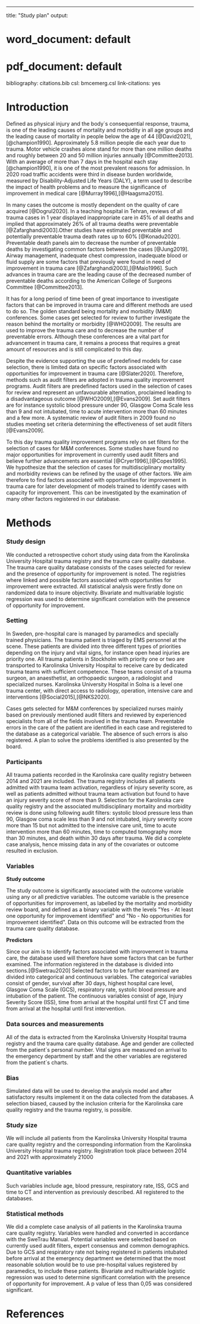 ---
title: "Study plan"
output:
#  word_document: default
 # pdf_document: default
bibliography: citations.bib
csl: bmcemerg.csl
link-citations: yes


# Introduction

Defined as physical injury and the body´s consequential response, trauma, is one of the leading causes of mortality and morbidity in all age groups and the leading cause of mortality in people below the age of 44 [@David2021],[@champion1990]. Approximately 5.8 million people die each year due to trauma. Motor vehicle crashes alone stand for more than one million deaths and roughly between 20 and 50 million injuries annually [@Committee2013]. With an average of more than 7 days in the hospital each stay [@champion1990], it is one of the most prevalent reasons for admission. In 2020 road traffic accidents were third in disease burden worldwide, measured by Disability-Adjusted Life Years (DALY),  a term used to describe the impact of health problems and to measure the significance of improvement in medical care [@Murray1996],[@Haagsma2015].

In many cases the outcome is mostly dependent on the quality of care acquired [@Dogrul2020]. In a teaching hospital in Tehran, reviews of all trauma cases in 1 year displayed inappropriate care in 45% of all deaths and implied that approximately 26% of all trauma deaths were preventable [@Zafarghandi2003].Other studies have estimated preventable and potentially preventable trauma death rates up to 60% [@Konadu2020]. Preventable death panels aim to decrease the number of preventable deaths by investigating common factors between the cases [@Jung2019]. Airway management, inadequate chest compression, inadequate blood or fluid supply are some factors that previously were found in need of improvement in trauma care [@Zafarghandi2003],[@Maio1996]. Such advances in trauma care are the leading cause of the decreased number of preventable deaths according to the American College of Surgeons Committee [@Committee2013].

It has for a long period of time been of great importance to investigate factors that can be improved in trauma care and different methods are used to do so. The golden standard being mortality and morbidity (M&M) conferences. Some cases get selected for review to further investigate the reason behind the mortality or morbidity [@WHO2009]. The results are used to improve the trauma care and to decrease the number of preventable errors. Although these conferences are a vital part for advancement in trauma care, it remains a process that requires a great amount of resources and is still complicated to this day.

Despite the evidence supporting the use of predefined models for case selection, there is limited data on specific factors associated with opportunities for improvement in trauma care [@Slater2020]. Therefore, methods such as audit filters are adopted in trauma quality improvement programs. Audit filters are predefined factors used in the selection of cases for review and represent an unfavourable alternation, proclaimed leading to a disadvantageous outcome [@WHO2009],[@Evans2009]. Set audit filters are for instance systolic blood pressure under 90, Glasgow Coma Scale less than 9 and not intubated, time to acute intervention more than 60 minutes and a few more. A systematic review of audit filters in 2009 found no studies meeting set criteria determining the effectiveness of set audit filters [@Evans2009].

To this day trauma quality improvement programs rely on set filters for the selection of cases for M&M conferences. Some studies have found no major opportunities for improvement in currently used audit filters and believe further advancements are essential [@Cryer1996],[@Copes1995]. We hypothesize that the selection of cases for multidisciplinary mortality and morbidity reviews can be refined by the usage of other factors. We aim therefore to find factors associated with opportunities for improvement in trauma care for later development of models trained to identify cases with capacity for improvement. This can be investigated by the examination of many other factors registered in our database.

# Methods

### Study design

We conducted a retrospective cohort study using data from the Karolinska University Hospital trauma registry and the trauma care quality database. The trauma care quality database consists of the cases selected for review and the presence of opportunity for improvement is noted. The registries where linked and possible factors associated with opportunities for improvement were extracted. All statistical analysis were firstly done on randomized data to insure objectivity. Bivariate and multivariable logistic regression was used to determine significant correlation with the presence of opportunity for improvement. 

### Setting

In Sweden, pre-hospital care is managed by paramedics and specially trained physicians. The trauma patient is triaged by EMS personnel at the scene. These patients are divided into three different types of priorities depending on the injury and vital signs, for instance open head injuries are priority one. All trauma patients in Stockholm with priority one or two are transported to Karolinska University Hospital to receive care by dedicated trauma teams with sufficient competence. These teams consist of a trauma surgeon, an anaesthetist, an orthopaedic surgeon, a radiologist and specialized nurses. Karolinska University Hospital in Solna is a level one trauma center, with direct access to radiology, operation, intensive care and interventions [@Social2015],[@NKS2020].

Cases gets selected for M&M conferences by specialized nurses mainly based on previously mentioned audit filters and reviewed by experienced specialists from all of the fields involved in the trauma team. Preventable errors in the care of the patient are identified in each case and registered to the database as a categorical variable. The absence of such errors is also registered. A plan to solve the problems identified is also presented by the board.

### Participants

All trauma patients recorded in the Karolinska care quality registry between 2014 and 2021 are included. The trauma registry includes all patients admitted with trauma team activation, regardless of injury severity score, as well as patients admitted without trauma team activation but found to have an injury severity score of more than 9. Selection for the Karolinska care quality registry and the associated multidisciplinary mortality and morbidity review is done using following audit filters: systolic blood pressure less than 90, Glasgow coma scale less than 9 and not intubated, injury severity score more than 15 but not admitted to the intensive care unit, time to acute intervention more than 60 minutes, time to computed tomography more than 30 minutes, and death within 30 days after trauma. We did a complete case analysis, hence missing data in any of the covariates or outcome resulted in exclusion. 

### Variables

**Study outcome**

The study outcome is significantly associated with the outcome variable using any or all predictive variables. The outcome variable is the presence of opportunities for improvement, as labelled by the mortality and morbidity review board, and defined as a binary variable with the levels "Yes - At least one opportunity for improvement identified" and "No - No opportunities for improvement identified". Data on this outcome will be extracted from the trauma care quality database. 

**Predictors**

Since our aim is to identify factors associated with improvement in trauma care, the database used will therefore have some factors that can be further examined. The information registered in the database is divided into sections.[@Swetrau2020] Selected factors to be further examined are divided into categorical and continuous variables. The categorical variables consist of gender, survival after 30 days, highest hospital care level, Glasgow Coma Scale (GCS), respiratory rate, systolic blood pressure and intubation of the patient. The continuous variables consist of age, Injury Severity Score (ISS), time from arrival at the hospital until first CT and time from arrival at the hospital until first intervention.

### Data sources and measurements

All of the data is extracted from the Karolinska University Hospital trauma registry and the trauma care quality database. Age and gender are collected from the patient´s personal number. Vital signs are measured on arrival to the emergency department by staff and the other variables are registered from the patient´s charts.

### Bias

Simulated data will be used to develop the analysis model and after satisfactory results implement it on the data collected from the databases. A selection biased, caused by the inclusion criteria for the Karolinska care quality registry and the trauma registry, is possible.

### Study size

We will include all patients from the Karolinska University Hospital trauma care quality registry and the corresponding information from the Karolinska University Hospital trauma registry. Registration took place between 2014 and 2021 with approximately 21000

### Quantitative variables

Such variables include age, blood pressure, respiratory rate, ISS, GCS and time to CT and intervention as previously described. All registered to the databases.

### Statistical methods

We did a complete case analysis of all patients in the Karolinska trauma care quality registry. Variables were handled and converted in accordance with the SweTrau Manual. Potential variables were selected based on currently used audit filters, expert consensus and common demographics. Due to GCS and respiratory rate not being registered in patients intubated before arrival at the emergency department we determined that the most reasonable solution would be to use pre-hospital values registered by paramedics, to include these patients. Bivariate and multivariable logistic regression was used to determine significant correlation with the presence of opportunity for improvement. A p value of less than 0,05 was considered significant.

# References
